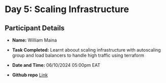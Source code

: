 # Day 5: Scaling Infrastructure

## Participant Details
- **Name:** William Maina
- **Task Completed:** Learnt aboout scaling infrastructure with autoscaling group and load balancers to handle high traffic using terraform
- **Date and Time:** 06/10/2024 05:00pm EAT

- **Github repo** [Link](https://github.com/william-me/scaling-infrastructure-using-terraform)

